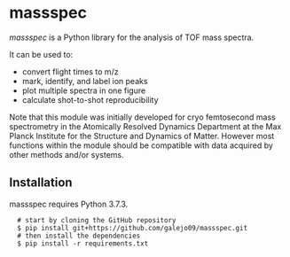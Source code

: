 # massspec 
*massspec* is a Python library for the analysis of TOF mass spectra. 

It can be used to:
- convert flight times to m/z
- mark, identify, and label ion peaks
- plot multiple spectra in one figure
- calculate shot-to-shot reproducibility


Note that this module was initially developed for cryo femtosecond mass spectrometry in the Atomically Resolved Dynamics Department 
at the Max Planck Institute for the Structure and Dynamics of Matter. However most functions within the module should be compatible with 
data acquired by other methods and/or systems.

## Installation
massspec requires Python 3.7.3.
```
  # start by cloning the GitHub repository
  $ pip install git+https://github.com/galejo09/massspec.git
  # then install the dependencies
  $ pip install -r requirements.txt
```
